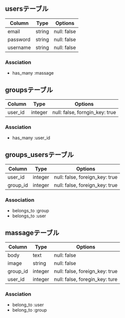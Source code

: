## usersテーブル
|Column|Type|Options|
|------|----|-------|
|email|string|null: false|
|password|string|null: false|
|username|string|null: false|
### Assciation
- has_many :massage

## groupsテーブル
|Column|Type|Options|
|------|----|-------|
|user_id|integer|null: false, forngin_key: true|
### Assciation
- has_many :user_id

## groups_usersテーブル
|Column|Type|Options|
|------|----|-------|
|user_id|integer|null: false, foreign_key: true|
|group_id|integer|null: false, foreign_key: true|
### Association
- belongs_to :group
- belongs_to :user

## massageテーブル
|Column|Type|Options|
|------|----|-------|
|body|text|null: false|
|image|string|null: false|
|group_id|integer|null: false, foreign_key: true|
|user_id|integer|null: false, foregin_key: ture|
### Assciation
- belong_to :user
- belong_to :group
